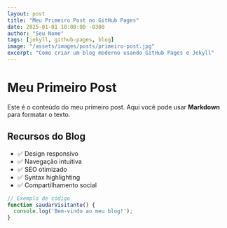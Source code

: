```yaml
---
layout: post
title: "Meu Primeiro Post no GitHub Pages"
date: 2025-01-01 10:00:00 -0300
author: "Seu Nome"
tags: [jekyll, github-pages, blog]
image: "/assets/images/posts/primeiro-post.jpg"
excerpt: "Como criar um blog moderno usando GitHub Pages e Jekyll"
---
```


# Meu Primeiro Post

Este é o conteúdo do meu primeiro post. Aqui você pode usar **Markdown** para formatar o texto.

## Recursos do Blog

- ✅ Design responsivo
- ✅ Navegação intuitiva  
- ✅ SEO otimizado
- ✅ Syntax highlighting
- ✅ Compartilhamento social

```javascript
// Exemplo de código
function saudarVisitante() {
  console.log('Bem-vindo ao meu blog!');
}
